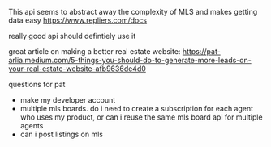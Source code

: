 

This api seems to abstract away the complexity of MLS and makes getting data easy
https://www.repliers.com/docs

really good api should defintiely use it


great article on making a better real estate website:
https://pat-arlia.medium.com/5-things-you-should-do-to-generate-more-leads-on-your-real-estate-website-afb9636de4d0


questions for pat
- make my developer account
- multiple mls boards. do i need to create a subscription for each agent who uses my product, or can i reuse the same mls board api for multiple agents
- can i post listings on mls